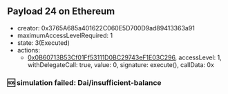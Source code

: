 ## Payload 24 on Ethereum

- creator: 0x3765A685a401622C060E5D700D9ad89413363a91
- maximumAccessLevelRequired: 1
- state: 3(Executed)
- actions:
  - [0x0B60713B53Cf01Ff53111D0BC29743eF1E03C296](https://etherscan.io/tx/0x0B60713B53Cf01Ff53111D0BC29743eF1E03C296), accessLevel: 1, withDelegateCall: true, value: 0, signature: execute(), callData: 0x

### :sos: simulation failed: Dai/insufficient-balance
